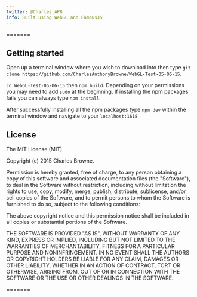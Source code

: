 ```yaml
---
twitter: @Charles_APB
info: Built using WebGL and FamousJS
---
```

=======

## Getting started

Open up a terminal window where you wish to download into then type `git clone https://github.com/CharlesAnthonyBrowne/WebGL-Test-05-06-15`.

`cd WebGL-Test-05-06-15` then `npm build`. Depending on your permissions you may need to add `sudo` at the beginning. If installing the npm packages fails you can always type `npm install`.

After successfully installing all the npm packages type `npm dev` within the terminal window and navigate to your `localhost:1618`


## License


The MIT License (MIT)

Copyright (c) 2015 Charles Browne.

Permission is hereby granted, free of charge, to any person obtaining a copy
of this software and associated documentation files (the "Software"), to deal
in the Software without restriction, including without limitation the rights
to use, copy, modify, merge, publish, distribute, sublicense, and/or sell
copies of the Software, and to permit persons to whom the Software is
furnished to do so, subject to the following conditions:

The above copyright notice and this permission notice shall be included in
all copies or substantial portions of the Software.

THE SOFTWARE IS PROVIDED "AS IS", WITHOUT WARRANTY OF ANY KIND, EXPRESS OR
IMPLIED, INCLUDING BUT NOT LIMITED TO THE WARRANTIES OF MERCHANTABILITY,
FITNESS FOR A PARTICULAR PURPOSE AND NONINFRINGEMENT. IN NO EVENT SHALL THE
AUTHORS OR COPYRIGHT HOLDERS BE LIABLE FOR ANY CLAIM, DAMAGES OR OTHER
LIABILITY, WHETHER IN AN ACTION OF CONTRACT, TORT OR OTHERWISE, ARISING FROM,
OUT OF OR IN CONNECTION WITH THE SOFTWARE OR THE USE OR OTHER DEALINGS IN
THE SOFTWARE.

=======
